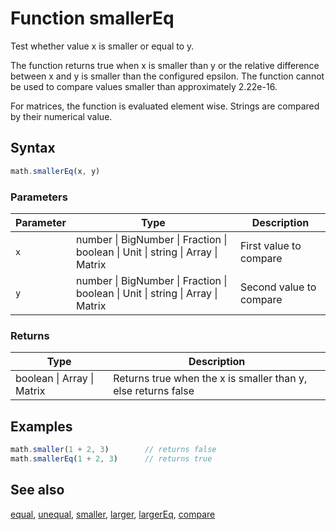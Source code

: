 <!-- Note: This file is automatically generated from source code comments. Changes made in this file will be overridden. -->

# Function smallerEq

Test whether value x is smaller or equal to y.

The function returns true when x is smaller than y or the relative
difference between x and y is smaller than the configured epsilon. The
function cannot be used to compare values smaller than approximately 2.22e-16.

For matrices, the function is evaluated element wise.
Strings are compared by their numerical value.


## Syntax

```js
math.smallerEq(x, y)
```

### Parameters

Parameter | Type | Description
--------- | ---- | -----------
`x` | number &#124; BigNumber &#124; Fraction &#124; boolean &#124; Unit &#124; string &#124; Array &#124; Matrix | First value to compare
`y` | number &#124; BigNumber &#124; Fraction &#124; boolean &#124; Unit &#124; string &#124; Array &#124; Matrix | Second value to compare

### Returns

Type | Description
---- | -----------
boolean &#124; Array &#124; Matrix | Returns true when the x is smaller than y, else returns false


## Examples

```js
math.smaller(1 + 2, 3)        // returns false
math.smallerEq(1 + 2, 3)      // returns true
```


## See also

[equal](equal.md),
[unequal](unequal.md),
[smaller](smaller.md),
[larger](larger.md),
[largerEq](largerEq.md),
[compare](compare.md)
